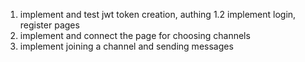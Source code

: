 1. implement and test jwt token creation, authing
    1.2 implement login, register pages
2. implement and connect the page for choosing channels
3. implement joining a channel and sending messages